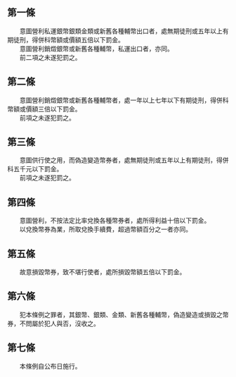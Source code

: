 第一條 
-------
　　意圖營利私運銀幣銀類金類或新舊各種輔幣出口者，處無期徒刑或五年以上有期徒刑，得併科幣額或價額五倍以下罰金。  
　　意圖營利銷燬銀幣或新舊各種輔幣，私運出口者，亦同。  
　　前二項之未遂犯罰之。  


第二條 
-------
　　意圖營利銷燬銀幣或新舊各種輔幣者，處一年以上七年以下有期徒刑，得併科幣額或價額三倍以下罰金。  
　　前項之未遂犯罰之。  


第三條 
-------
　　意圖供行使之用，而偽造變造幣券者，處無期徒刑或五年以上有期徒刑，得併科五千元以下罰金。  
　　前項之未遂犯罰之。  


第四條 
-------
　　意圖營利，不按法定比率兌換各種幣券者，處所得利益十倍以下罰金。  
　　以兌換幣券為業，所取兌換手續費，超過幣額百分之一者亦同。  


第五條 
-------
　　故意損毀幣券，致不堪行使者，處所損毀幣額五倍以下罰金。  


第六條 
-------
　　犯本條例之罪者，其銀幣、銀類、金類、新舊各種輔幣，偽造變造或損毀之幣券，不問屬於犯人與否，沒收之。  


第七條 
-------
　　本條例自公布日施行。